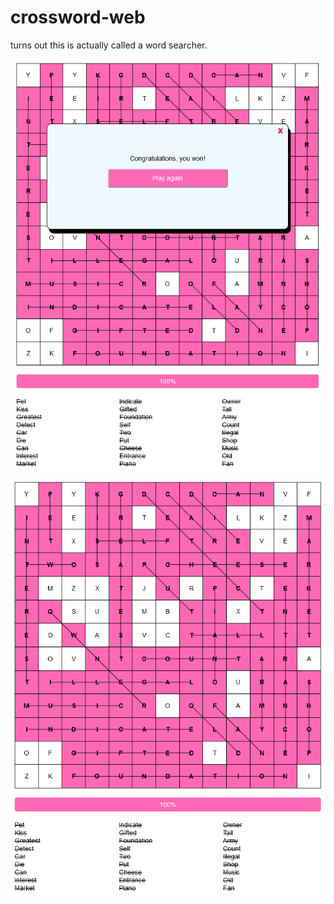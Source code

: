 # crossword-web
turns out this is actually called a word searcher.

![Screenshot](Screenshot_End.png)
![Screenshot](Screenshot_EndClosed.png)
